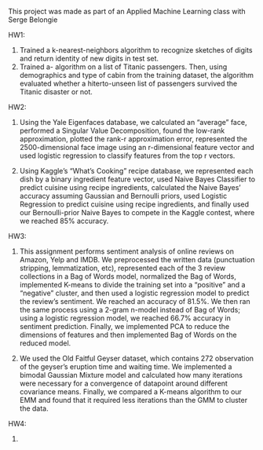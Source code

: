 This project was made as part of an Applied Machine Learning class with Serge Belongie

HW1:

1. Trained a k-nearest-neighbors algorithm to recognize sketches of digits and return identity of new digits in test set.
2. Trained a- algorithm on a list of Titanic passengers. Then, using demographics and type of cabin from the training dataset, the algorithm evaluated whether a hiterto-unseen list of passengers survived the Titanic disaster or not.

HW2:

1. Using the Yale Eigenfaces database, we calculated an “average” face, performed a Singular Value Decomposition, found the low-rank approximation, plotted the rank-r approximation error, represented the 2500-dimensional face image using an r-dimensional feature vector and used logistic regression to classify features from the top r vectors.

2. Using Kaggle’s “What’s Cooking” recipe database, we represented each dish by a binary ingredient feature vector, used Naive Bayes Classifier to predict cuisine using recipe ingredients, calculated the Naive Bayes’ accuracy assuming Gaussian and Bernoulli priors, used Logistic Regression to predict cuisine using recipe ingredients, and finally used our Bernoulli-prior Naive Bayes to compete in the Kaggle contest, where we reached 85% accuracy.


HW3:

1. This assignment performs sentiment analysis of online reviews on Amazon, Yelp and IMDB. We preprocessed the written data (punctuation stripping, lemmatization, etc), represented each of the 3 review collections in a Bag of Words model, normalized the Bag of Words, implemented K-means to divide the training set into a “positive” and a “negative” cluster, and then used a logistic regression model to predict the review’s sentiment. We reached an accuracy of 81.5%. We then ran the same process using a 2-gram n-model instead of Bag of Words; using a logistic regression model, we reached 66.7% accuracy in sentiment prediction. Finally, we implemented PCA to reduce the dimensions of features and then implemented Bag of Words on the reduced model. 

2. We used the Old Faitful Geyser dataset, which contains 272 observation of the geyser’s eruption time and waiting time. We implemented a bimodal Gaussian Mixture model and calculated how many iterations were necessary for a convergence of datapoint around different covariance means. Finally, we compared a K-means algorithm to our EMM and found that it required less iterations than the GMM to cluster the data.

HW4:

1.
